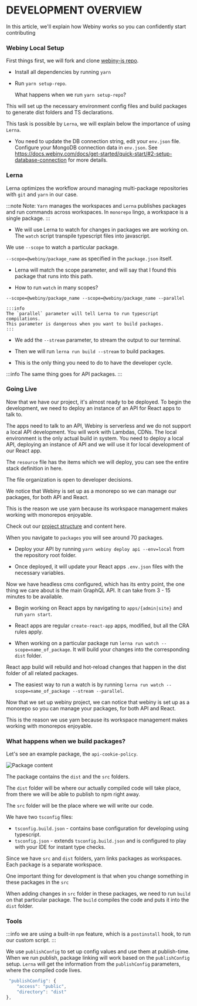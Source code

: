 # DEVELOPMENT OVERVIEW

In this article, we'll explain how Webiny works so you can confidently start contributing

### Webiny Local Setup

First things first, we will fork and clone [webiny-js repo](https://github.com/webiny/webiny-js). 

* Install all dependencies by running ```yarn```

* Run `yarn setup-repo`. 

  What happens when we run `yarn setup-repo`?

This will set up the necessary environment config files and build packages to generate dist folders and TS declarations.

This task is possible by `Lerna`, we will explain below the importance of using `Lerna`.

* You need to update the DB connection string, edit your `env.json` file.
  Configure your MongoDB connection data in `env.json`. 
  See https://docs.webiny.com/docs/get-started/quick-start/#2-setup-database-connection for more details.

<!-- 
Webiny has around 70 packages, 90% of them are written in TypeScript.
Webiny has around 70 packages where 90% of them are written in TypeScript.

Lerna analyses all packages and dependencies, then it builds a dependency graph. The packages are build in a particular order. First the packages that don't have dependencies start to be build, then the next level of dependencies and so on.

This is an important because typescript declarations that define one package, are used by in other packages. The order of building is very important and for that Lerna does the job as a champ. -->

### Lerna

Lerna optimizes the workflow around managing multi-package repositories with `git` and `yarn` in our case.


:::note Note:
 `Yarn` manages the workspaces and  `Lerna` publishes packages and run commands across workspaces. In `monorepo` lingo, a workspace is a single package.
:::

 * We will use Lerna to watch for changes in packages we are working on.
  The `watch` script transpile typescript files into javascript. 
 
  We use `--scope` to watch a particular package.
 
 `--scope=@webiny/package_name` as specified in the `package.json` itself.

 * Lerna will match the scope parameter, and will say that I found this package that runs into this path. 

 * How to run `watch` in many scopes?

 `--scope=@webiny/package_name --scope=@webiny/package_name --parallel` 
 
    :::info
    The `parallel` parameter will tell Lerna to run typescript compilations.
    This parameter is dangerous when you want to build packages.
    :::

 * We add the `--stream` parameter, to stream the output to our terminal.

 * Then we will run `lerna run build --stream` to build packages.

 * This is the only thing you need to do to have the developer cycle. 

:::info
The same thing goes for API packages.
:::

### Going Live

Now that we have our project, it's almost ready to be deployed. To begin the development, we need to deploy an instance of an API for React apps to talk to.

The apps need to talk to an API, Webiny is serverless and we do not support a local API development. You will work with Lambdas, CDNs. The local environment is the only actual build in system. You need to deploy a local API, deploying an instance of API and we will use it for local development of our React app.

The `resource` file has the items which we will deploy, you can see the entire stack definition in here.

The file organization is open to developer decisions.

We notice that Webiny is set up as a monorepo so we can manage our packages, for both API and React. 

This is the reason we use yarn because its workspace management makes working with monorepos enjoyable.

Check out our [project structure](https://docs.webiny.com/docs/deep-dive/project-structure) and content here.

When you navigate to `packages` you will see around 70 packages.

- Deploy your API by running 
`yarn webiny deploy api --env=local` from the repository root folder.

- Once deployed, it will update your React apps `.env.json` files with the necessary variables.

Now we have headless cms configured, which has its entry point, the one thing we care about is the main GraphQL API. It can take from 3 - 15 minutes to be available. 

- Begin working on React apps by navigating to `apps/{admin|site}` and run `yarn start`.

- React apps are regular `create-react-app` apps, modified, but all the CRA rules apply.

- When working on a particular package run `lerna run watch --scope=name_of_package`. It will build your changes into the corresponding `dist` folder.

 React app build will rebuild and hot-reload changes that happen in the dist folder of all related packages.

 - The easiest way to run a watch is by running ```lerna run watch --scope=name_of_package --stream --parallel```.

Now that we set up webiny project, we can notice that webiny is set up as a monorepo so you can manage your packages, for both API and React.

This is the reason we use yarn because its workspace management makes working with monorepos enjoyable.

### What happens when we build packages?

Let's see an example package, the `api-cookie-policy`. 

![Package content](/img/deep-dive/architecture/webiny-package-content.png)

The package contains the `dist` and the `src` folders.

The `dist` folder will be where our actually compiled code will take place, from there we will be able to publish to npm right away.

The `src` folder will be the place where we will write our code.

We have two `tsconfig` files:
- `tsconfig.build.json` - contains base configuration for developing using typescript.
- `tsconfig.json` - extends `tsconfig.build.json` and is configured to play with your IDE for instant type checks.

Since we have `src` and `dist` folders, yarn links packages as workspaces. Each package is a separate workspace.

One important thing for development is that when you change something in these packages in the `src`

When adding changes in `src` folder in these packages, we need to run `build` on that particular package. The `build` compiles the code and puts it into the `dist` folder.


### Tools

:::info
we are using a built-in `npm` feature, which is a `postinstall` hook, to run our custom script.
:::

We use `publishConfig` to set up config values and use them at publish-time. When we run publish, package linking will work based on the `publishConfig` setup. `Lerna` will get the information from the `publishConfig` parameters, where the compiled code lives.

```ts
 "publishConfig": {
    "access": "public",
    "directory": "dist"
},
```
